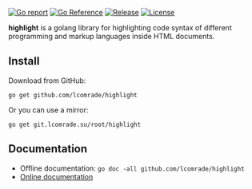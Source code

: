 [![Go report](https://goreportcard.com/badge/github.com/lcomrade/highlight)](https://goreportcard.com/report/github.com/lcomrade/highlight)
[![Go Reference](https://pkg.go.dev/badge/github.com/lcomrade/highlight.svg)](https://pkg.go.dev/github.com/lcomrade/highlight#section-documentation)
[![Release](https://img.shields.io/github/v/release/lcomrade/highlight)](https://github.com/lcomrade/highlight/releases/latest)
[![License](https://img.shields.io/github/license/lcomrade/highlight)](LICENSE)

**highlight** is a golang library for highlighting code syntax of different
programming and markup languages inside HTML documents.

## Install
Download from GitHub:
```
go get github.com/lcomrade/highlight
```

Or you can use a mirror:
```
go get git.lcomrade.su/root/highlight
```

## Documentation
- Offline documentation: `go doc -all github.com/lcomrade/highlight`
- [Online documentation](https://pkg.go.dev/github.com/lcomrade/highlight#section-documentation)
